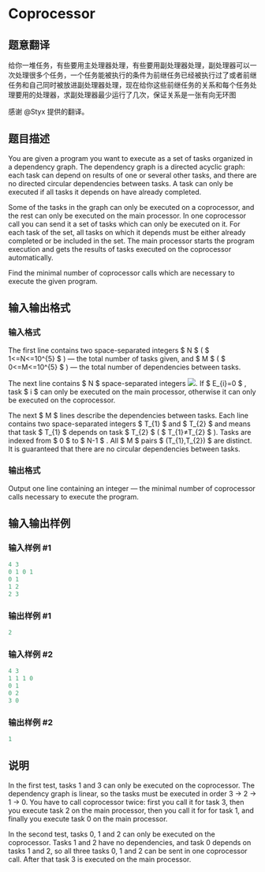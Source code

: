 # Coprocessor

## 题意翻译

给你一堆任务，有些要用主处理器处理，有些要用副处理器处理，副处理器可以一次处理很多个任务，一个任务能被执行的条件为前继任务已经被执行过了或者前继任务和自己同时被放进副处理器处理，现在给你这些前继任务的关系和每个任务处理要用的处理器，求副处理器最少运行了几次，保证关系是一张有向无环图

感谢 @Styx 提供的翻译。

## 题目描述

You are given a program you want to execute as a set of tasks organized in a dependency graph. The dependency graph is a directed acyclic graph: each task can depend on results of one or several other tasks, and there are no directed circular dependencies between tasks. A task can only be executed if all tasks it depends on have already completed.

Some of the tasks in the graph can only be executed on a coprocessor, and the rest can only be executed on the main processor. In one coprocessor call you can send it a set of tasks which can only be executed on it. For each task of the set, all tasks on which it depends must be either already completed or be included in the set. The main processor starts the program execution and gets the results of tasks executed on the coprocessor automatically.

Find the minimal number of coprocessor calls which are necessary to execute the given program.

## 输入输出格式

### 输入格式

The first line contains two space-separated integers $ N $ ( $ 1<=N<=10^{5} $ ) — the total number of tasks given, and $ M $ ( $ 0<=M<=10^{5} $ ) — the total number of dependencies between tasks.

The next line contains $ N $ space-separated integers ![](https://cdn.luogu.com.cn/upload/vjudge_pic/CF909E/6feea85b035ae327f5122f86f555cc236fc5b2f6.png). If $ E_{i}=0 $ , task $ i $ can only be executed on the main processor, otherwise it can only be executed on the coprocessor.

The next $ M $ lines describe the dependencies between tasks. Each line contains two space-separated integers $ T_{1} $ and $ T_{2} $ and means that task $ T_{1} $ depends on task $ T_{2} $ ( $ T_{1}≠T_{2} $ ). Tasks are indexed from $ 0 $ to $ N-1 $ . All $ M $ pairs $ (T_{1},T_{2}) $ are distinct. It is guaranteed that there are no circular dependencies between tasks.

### 输出格式

Output one line containing an integer — the minimal number of coprocessor calls necessary to execute the program.

## 输入输出样例

### 输入样例 #1

```cpp
4 3
0 1 0 1
0 1
1 2
2 3

```
### 输出样例 #1

```cpp
2

```
### 输入样例 #2

```cpp
4 3
1 1 1 0
0 1
0 2
3 0

```
### 输出样例 #2

```cpp
1

```
## 说明

In the first test, tasks 1 and 3 can only be executed on the coprocessor. The dependency graph is linear, so the tasks must be executed in order 3 -> 2 -> 1 -> 0. You have to call coprocessor twice: first you call it for task 3, then you execute task 2 on the main processor, then you call it for for task 1, and finally you execute task 0 on the main processor.

In the second test, tasks 0, 1 and 2 can only be executed on the coprocessor. Tasks 1 and 2 have no dependencies, and task 0 depends on tasks 1 and 2, so all three tasks 0, 1 and 2 can be sent in one coprocessor call. After that task 3 is executed on the main processor.

